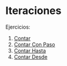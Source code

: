 Iteraciones
===========

Ejercicios:

1. [Contar](contar.md)
1. [Contar Con Paso](contar-con-paso.md)
1. [Contar Hasta](contar-hasta.md)
1. [Contar Desde](contar-desde.md)
